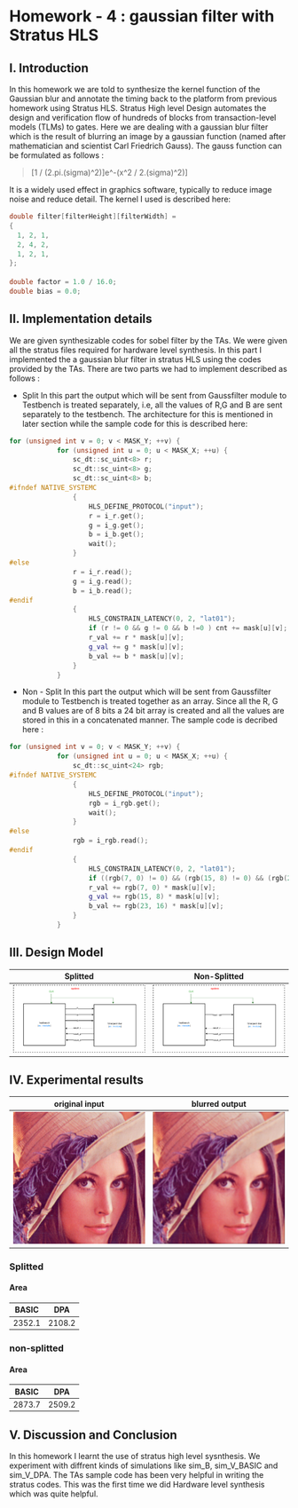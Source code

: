 

# Homework - 4 : gaussian filter with Stratus HLS

## I. Introduction
In this homework we are told to synthesize the kernel function of the Gaussian blur and annotate the timing back to the platform from previous homework using Stratus HLS. Stratus High level Design automates the design and verification flow of hundreds of blocks from transaction-level models (TLMs) to gates. Here we are dealing with a gaussian blur filter which is the result of blurring an image by a gaussian function (named after mathematician and scientist Carl Friedrich Gauss). The gauss function can be formulated as follows : 
>[1 / (2.pi.(sigma)^2)]e^-(x^2 / 2.(sigma)^2)]


It is a widely used effect in graphics software, typically to reduce image noise and reduce detail. The kernel I used is described here: 

```c++
double filter[filterHeight][filterWidth] =
{
  1, 2, 1,
  2, 4, 2,
  1, 2, 1,
};

double factor = 1.0 / 16.0;
double bias = 0.0;
```

## II. Implementation details

We are given synthesizable codes for sobel filter by the TAs. We were given all the stratus files required for hardware level synthesis. In this part I implemented the  a gaussian blur filter in stratus HLS using the codes provided by the TAs. There are two parts we had to implement described as follows :

- Split 
  In this part the output which will be sent from Gaussfilter module to Testbench is treated separately, i.e, all the values of R,G and B are sent separately to the testbench. The architecture for this is mentioned in later section while the sample code for this is described here: 
```c++
for (unsigned int v = 0; v < MASK_Y; ++v) {
			for (unsigned int u = 0; u < MASK_X; ++u) {
				sc_dt::sc_uint<8> r;
				sc_dt::sc_uint<8> g;
				sc_dt::sc_uint<8> b;
#ifndef NATIVE_SYSTEMC
				{
					HLS_DEFINE_PROTOCOL("input");
					r = i_r.get();
					g = i_g.get();
					b = i_b.get();
					wait();
				}
#else
				r = i_r.read();
				g = i_g.read();
				b = i_b.read();
#endif
				{
					HLS_CONSTRAIN_LATENCY(0, 2, "lat01");
        			if (r != 0 && g != 0 && b !=0 ) cnt += mask[u][v];
					r_val += r * mask[u][v];
					g_val += g * mask[u][v];
					b_val += b * mask[u][v];
				}
			}
```
- Non - Split
 In this part the output which will be sent from Gaussfilter module to Testbench is treated together as an array. Since all the R, G and B values are of 8 bits a 24 bit array is created and all the values are stored in this in a concatenated manner. The sample code is decribed here : 

```c++
for (unsigned int v = 0; v < MASK_Y; ++v) {
			for (unsigned int u = 0; u < MASK_X; ++u) {
				sc_dt::sc_uint<24> rgb;
#ifndef NATIVE_SYSTEMC
				{
					HLS_DEFINE_PROTOCOL("input");
					rgb = i_rgb.get();
					wait();
				}
#else
				rgb = i_rgb.read();
#endif
				{
					HLS_CONSTRAIN_LATENCY(0, 2, "lat01");
        			if ((rgb(7, 0) != 0) && (rgb(15, 8) != 0) && (rgb(23, 16) != 0)) cnt += mask[u][v];
					r_val += rgb(7, 0) * mask[u][v];
					g_val += rgb(15, 8) * mask[u][v];
					b_val += rgb(23, 16) * mask[u][v];
				}
			}

```

## III. Design Model
|Splitted| Non-Splitted|
|---------------|---------------|
|![i](split.png)|![o](non-split.png)|



## IV. Experimental results

|original input | blurred output|
|---------------|---------------|
|![i](lena_std_short.bmp)|![o](out.bmp)|

### Splitted

#### Area

| BASIC     | DPA  |
| ------- | ----- | 
| 2352.1 | 2108.2 | 


### non-splitted

#### Area

| BASIC     | DPA  |
| ------- | ----- | 
| 2873.7 | 2509.2 | 



## V. Discussion and Conclusion
In this homework I learnt the use of stratus high level sysnthesis. We experiment with diffrent kinds of simulations like sim_B, sim_V_BASIC and sim_V_DPA. The TAs sample code has been very helpful in writing the stratus codes. This was the first time we did Hardware level synthesis which was quite helpful.  

